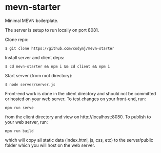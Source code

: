 # mevn-starter
Minimal MEVN boilerplate.

The server is setup to run locally on port 8081.

Clone repo:
```
$ git clone https://github.com/codymj/mevn-starter
```

Install server and client deps:
```
$ cd mevn-starter && npm i && cd client && npm i
```

Start server (from root directory):
```
$ node server/server.js
```

Front-end work is done in the client directory and should not be committed or
hosted on your web server. To test changes on your front-end, run:
```
npm run serve
```
from the client directory and view on http://localhost:8080. To publish to your
web server, run:
```
npm run build
```
which will copy all static data (index.html, js, css, etc) to the server/public
folder which you will host on the web server.
